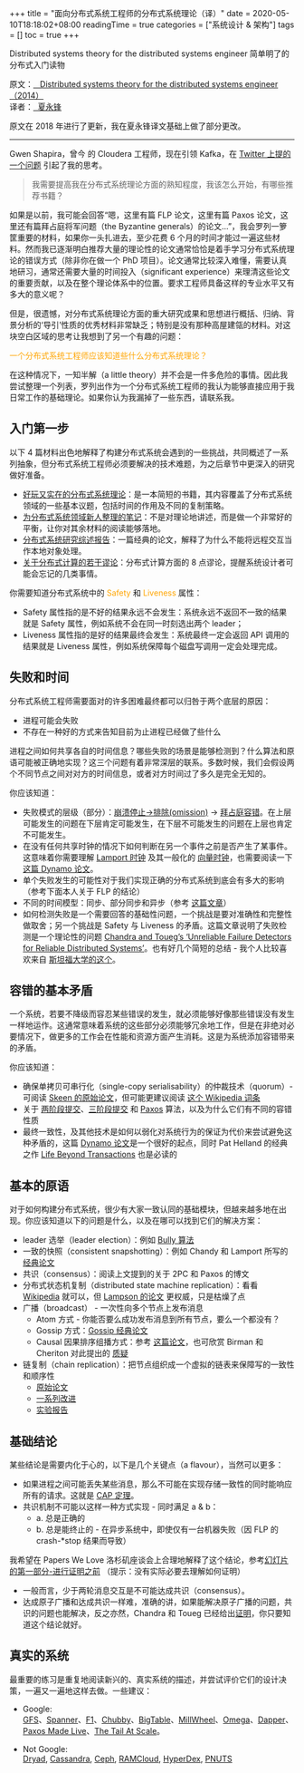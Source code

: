 +++
title = "面向分布式系统工程师的分布式系统理论（译）"
date = 2020-05-10T18:18:02+08:00
readingTime = true
categories = ["系统设计 & 架构"]
tags = []
toc = true
+++

Distributed systems theory for the distributed systems engineer 简单明了的分布式入门读物

<!--more-->

原文：[<i class="fas fa-external-link-alt"></i>&nbsp;&nbsp; Distributed systems theory for the distributed systems engineer（2014）](http://the-paper-trail.org/blog/distributed-systems-theory-for-the-distributed-systems-engineer/)  
译者：[<i class="fas fa-external-link-alt"></i>&nbsp; 夏永锋](http://blog.xiayf.cn/2014/08/10/Distributed-systems-theory-for-the-distributed-systems-engineer/)

原文在 2018 年进行了更新，我在夏永锋译文基础上做了部分更改。

---

Gwen Shapira，曾今 的 Cloudera 工程师，现在引领 Kafka，在 [Twitter 上提的一个问题](https://twitter.com/gwenshap/status/497203248332165121) 引起了我的思考。

> 我需要提高我在分布式系统理论方面的熟知程度，我该怎么开始，有哪些推荐书籍？

如果是以前，我可能会回答“嗯，这里有篇 FLP 论文，这里有篇 Paxos 论文，这里还有篇拜占庭将军问题（the Byzantine generals）的论文...”，我会罗列一箩筐重要的材料，如果你一头扎进去，至少花费 6 个月的时间才能过一遍这些材料。然而我已逐渐明白推荐大量的理论性的论文通常恰恰是着手学习分布式系统理论的错误方式（除非你在做一个 PhD 项目）。论文通常比较深入难懂，需要认真地研习，通常还需要大量的时间投入（significant experience）来理清这些论文的重要贡献，以及在整个理论体系中的位置。要求工程师具备这样的专业水平又有多大的意义呢？

但是，很遗憾，对分布式系统理论方面的重大研究成果和思想进行概括、归纳、背景分析的‘导引’性质的优秀材料非常缺乏；特别是没有那种高屋建瓴的材料。对这块空白区域的思考让我想到了另一个有趣的问题：

<font color="orange">一个分布式系统工程师应该知道些什么分布式系统理论？</font>

在这种情况下，一知半解（a little theory）并不会是一件多危险的事情。因此我尝试整理一个列表，罗列出作为一个分布式系统工程师的我认为能够直接应用于我日常工作的基础理论。如果你认为我漏掉了一些东西，请联系我。

## 入门第一步

以下 4 篇材料出色地解释了构建分布式系统会遇到的一些挑战，共同概述了一系列抽象，但分布式系统工程师必须要解决的技术难题，为之后章节中更深入的研究做好准备。

-   [好玩又实在的分布式系统理论](http://book.mixu.net/distsys/)：是一本简短的书籍，其内容覆盖了分布式系统领域的一些基本议题，包括时间的作用及不同的复制策略。
-   [为分布式系统领域新人整理的笔记](http://www.somethingsimilar.com/2013/01/14/notes-on-distributed-systems-for-young-bloods/)：不是对理论地讲述，而是做一个非常好的平衡，让你对其余材料的阅读能够落地。
-   [分布式系统研究综述报告](http://citeseerx.ist.psu.edu/viewdoc/summary?doi=10.1.1.41.7628)：一篇经典的论文，解释了为什么不能将远程交互当作本地对象处理。
-   [关于分布式计算的若干谬论](http://en.wikipedia.org/wiki/Fallacies_of_Distributed_Computing)：分布式计算方面的 8 点谬论，提醒系统设计者可能会忘记的几类事情。

你需要知道分布式系统中的 <font color="orange">Safety</font> 和 <font color="orange">Liveness</font> 属性：

-   Safety 属性指的是不好的结果永远不会发生：系统永远不返回不一致的结果就是 Safety 属性，例如系统不会在同一时刻选出两个 leader；
-   Liveness 属性指的是好的结果最终会发生：系统最终一定会返回 API 调用的结果就是 Liveness 属性，例如系统保障每个磁盘写调用一定会处理完成。

## 失败和时间

分布式系统工程师需要面对的许多困难最终都可以归咎于两个底层的原因：

-   进程可能会失败
-   不存在一种好的方式来告知目前为止进程已经做了些什么

进程之间如何共享各自的时间信息？哪些失败的场景是能够检测到？什么算法和原语可能被正确地实现？这三个问题有着非常深层的联系。多数时候，我们会假设两个不同节点之间对对方的时间信息，或者对方时间过了多久是完全无知的。

你应该知道：

-   失败模式的层级（部分）：[崩溃停止->排除(omission)](http://www.cse.psu.edu/~gcao/teach/513-00/c7.pdf) -> [拜占庭容错](http://en.wikipedia.org/wiki/Byzantine_fault_tolerance)。在上层可能发生的问题在下层肯定可能发生，在下层不可能发生的问题在上层也肯定不可能发生。
-   在没有任何共享时钟的情况下如何判断在另一个事件之前是否产生了某事件。这意味着你需要理解 [Lamport 时钟](http://web.stanford.edu/class/cs240/readings/lamport.pdf) 及其一般化的 [向量时钟](http://en.wikipedia.org/wiki/Vector_clock)，也需要阅读一下 [这篇 Dynamo 论文](http://www.allthingsdistributed.com/files/amazon-dynamo-sosp2007.pdf)。
-   单个失败发生的可能性对于我们实现正确的分布式系统到底会有多大的影响（参考下面本人关于 FLP 的结论）
-   不同的时间模型：同步、部分同步和异步（参考 [这篇文章](https://groups.csail.mit.edu/tds/papers/Lynch/lncs90-asilomar.pdf)）
-   如何检测失败是一个需要回答的基础性问题，一个挑战是要对准确性和完整性做取舍；另一个挑战是 Safety 与 Liveness 的矛盾。这篇文章说明了失败检测是一个理论性的问题 [Chandra and Toueg’s ‘Unreliable Failure Detectors for Reliable Distributed Systems’](http://courses.csail.mit.edu/6.852/08/papers/CT96-JACM.pdf)。也有好几个简短的总结 - 我个人比较喜欢来自 [斯坦福大学的这个](http://www.scs.stanford.edu/14au-cs244b/labs/projects/song.pdf)。

## 容错的基本矛盾

一个系统，若要不降级而容忍某些错误的发生，就必须能够好像那些错误没有发生一样地运作。这通常意味着系统的这些部分必须能够冗余地工作，但是在非绝对必要情况下，做更多的工作会在性能和资源方面产生消耗。这是为系统添加容错带来的矛盾。

你应该知道：

-   确保单拷贝可串行化（single-copy serialisability）的仲裁技术（quorum）- 可阅读 [Skeen 的原始论文](https://ecommons.library.cornell.edu/bitstream/1813/6323/1/82-483.pdf)，但可能更建议阅读 [这个 Wikipedia 词条](<http://en.wikipedia.org/wiki/Quorum_(distributed_computing)>)
-   关于 [两阶段提交](http://the-paper-trail.org/blog/consensus-protocols-two-phase-commit/)、[三阶段提交](http://the-paper-trail.org/blog/consensus-protocols-three-phase-commit/) 和 [Paxos](http://the-paper-trail.org/blog/consensus-protocols-paxos/) 算法，以及为什么它们有不同的容错性质
-   最终一致性，及其他技术是如何以弱化对系统行为的保证为代价来尝试避免这种矛盾的，这篇 [Dynamo 论文](http://www.allthingsdistributed.com/files/amazon-dynamo-sosp2007.pdf)是一个很好的起点，同时 Pat Helland 的经典之作 [Life Beyond Transactions](http://www.ics.uci.edu/~cs223/papers/cidr07p15.pdf) 也是必读的

## 基本的原语

对于如何构建分布式系统，很少有大家一致认同的基础模块，但越来越多地在出现。你应该知道以下的问题是什么，以及在哪可以找到它们的解决方案：

-   leader 选举（leader election）：例如 [Bully 算法](http://en.wikipedia.org/wiki/Bully_algorithm)
-   一致的快照（consistent snapshotting）：例如 Chandy 和 Lamport 所写的 [经典论文](http://research.microsoft.com/en-us/um/people/lamport/pubs/chandy.pdf)
-   共识（consensus）：阅读上文提到的关于 2PC 和 Paxos 的博文
-   分布式状态机复制（distributed state machine replication）：看看 [Wikipedia](http://en.wikipedia.org/wiki/State_machine_replication) 就可以，但 [Lampson 的论文](http://research.microsoft.com/en-us/um/people/blampson/58-Consensus/Acrobat.pdf) 更权威，只是枯燥了点
-   广播（broadcast） - 一次性向多个节点上发布消息
    -   Atom 方式 - 你能否要么成功发布消息到所有节点，要么一个都没有？
    -   Gossip 方式：[Gossip 经典论文](http://bitsavers.informatik.uni-stuttgart.de/pdf/xerox/parc/techReports/CSL-89-1_Epidemic_Algorithms_for_Replicated_Database_Maintenance.pdf)
    -   Causal 因果排序组播方式：参考 [这篇论文](https://www.cs.cornell.edu/courses/cs614/2003sp/papers/BSS91.pdf)，也可欣赏 Birman 和 Cheriton 对此提出的 [质疑](https://www.cs.rice.edu/~alc/comp520/papers/Cheriton_Skeen.pdf)
-   链复制（chain replication）：把节点组织成一个虚拟的链表来保障写的一致性和顺序性
    -   [原始论文](http://www.cs.cornell.edu/home/rvr/papers/OSDI04.pdf)
    -   [一系列改进](https://www.usenix.org/legacy/event/usenix09/tech/full_papers/terrace/terrace.pdf)
    -   [实验报告](https://pdfs.semanticscholar.org/6b14/dd57eaf8122dbc29d08e50749661d4602e53.pdf)

## 基础结论

某些结论是需要内化于心的，以下是几个关键点（a flavour），当然可以更多：

-   如果进程之间可能丢失某些消息，那么不可能在实现存储一致性的同时能响应所有的请求。这就是 [CAP 定理](http://lpd.epfl.ch/sgilbert/pubs/BrewersConjecture-SigAct.pdf)。
-   共识机制不可能以这样一种方式实现 - 同时满足 a & b：
    -   a. 总是正确的
    -   b. 总是能终止的 - 在异步系统中，即使仅有一台机器失败（因 FLP 的 crash-\*stop 结果而导致）

我希望在 Papers We Love 洛杉矶座谈会上合理地解释了这个结论，参考[幻灯片的第一部分-进行证明之前](http://www.slideshare.net/HenryRobinson/pwl-nonotes) （提示：没有实际必要去理解如何证明）

-   一般而言，少于两轮消息交互是不可能达成共识（consensus）。
-   达成原子广播和达成共识一样难，准确的讲，如果能解决原子广播的问题，共识的问题也能解决，反之亦然，Chandra 和 Toueg 已经给出[证明](https://www.cs.utexas.edu/~lorenzo/corsi/cs380d/papers/p225-chandra.pdf)，你只要知道这个结论就好。

## 真实的系统

最重要的练习是重复地阅读新兴的、真实系统的描述，并尝试评价它们的设计决策，一遍又一遍地这样去做。一些建议：

-   Google:  
     [GFS](http://static.googleusercontent.com/media/research.google.com/en/us/archive/gfs-sosp2003.pdf)、[Spanner](http://static.googleusercontent.com/media/research.google.com/en/us/archive/spanner-osdi2012.pdf)、[F1](http://static.googleusercontent.com/media/research.google.com/en/us/pubs/archive/41344.pdf)、[Chubby](http://static.googleusercontent.com/media/research.google.com/en/us/archive/chubby-osdi06.pdf)、[BigTable](http://static.googleusercontent.com/media/research.google.com/en/us/archive/bigtable-osdi06.pdf)、[MillWheel](http://static.googleusercontent.com/media/research.google.com/en/us/pubs/archive/41378.pdf)、[Omega](http://eurosys2013.tudos.org/wp-content/uploads/2013/paper/Schwarzkopf.pdf)、[Dapper](http://static.googleusercontent.com/media/research.google.com/en/us/pubs/archive/36356.pdf)、[Paxos Made Live](http://www.cs.utexas.edu/users/lorenzo/corsi/cs380d/papers/paper2-1.pdf)、[The Tail At Scale](http://cacm.acm.org/magazines/2013/2/160173-the-tail-at-scale/abstract)。

-   Not Google:  
    [Dryad](http://research.microsoft.com/en-us/projects/dryad/eurosys07.pdf), [Cassandra](https://www.cs.cornell.edu/projects/ladis2009/papers/lakshman-ladis2009.pdf), [Ceph](http://ceph.com/papers/weil-ceph-osdi06.pdf), [RAMCloud](https://ramcloud.stanford.edu/wiki/display/ramcloud/RAMCloud+Papers), [HyperDex](http://hyperdex.org/papers/), [PNUTS](http://www.mpi-sws.org/~druschel/courses/ds/papers/cooper-pnuts.pdf)
